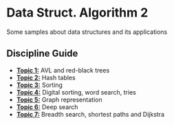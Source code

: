 # Data Struct. Algorithm 2
Some samples about data structures and its applications

<h2> Discipline Guide </h1>
<ul>
<li> <a href=""><b>Topic 1:</b></a> AVL and red-black trees</li>
<li> <a href=""><b>Topic 2:</b></a> Hash tables</li>
<li> <a href=""><b>Topic 3:</b></a> Sorting</li>
<li> <a href=""><b>Topic 4:</b></a> Digital sorting, word search, tries</li>
<li> <a href=""><b>Topic 5:</b></a> Graph representation</li>
<li> <a href=""><b>Topic 6:</b></a> Deep search</li>
<li> <a href=""><b>Topic 7:</b></a> Breadth search, shortest paths and Dijkstra</li>
</ul>
